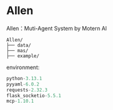 # Allen
Allen：Muti-Agent System by Motern AI







```
Allen/
├── data/
├── mas/
├── example/

```



environment:

```python
python-3.13.1
pyyaml-6.0.2
requests-2.32.3
flask_socketio-5.5.1
mcp-1.10.1
```

